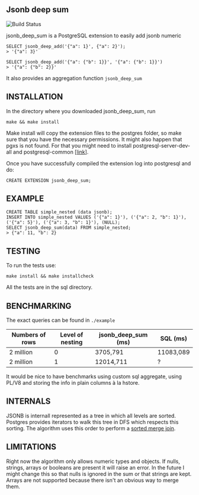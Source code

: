 ## Jsonb deep sum

![Build Status](https://travis-ci.org/furstenheim/deep_sum.svg?branch=master)

jsonb_deep_sum is a PostgreSQL extension to easily add jsonb numeric

    SELECT jsonb_deep_add('{"a": 1}', {"a": 2}');
    > '{"a": 3}'
    
    SELECT jsonb_deep_add('{"a": {"b": 1}}', '{"a": {"b": 1}}')
    > '{"a": {"b": 2}}'
    
It also provides an aggregation function `jsonb_deep_sum`
    
## INSTALLATION
    
In the directory where you downloaded jsonb_deep_sum, run

    make && make install
    
Make install will copy the extension files to the postgres folder, so make sure that you have the necessary permissions.
It might also happen that pgxs is not found. For that you might need to install postgresql-server-dev-all and postgresql-common [[link](https://github.com/travis-ci/travis-ci/issues/2864)].


Once you have successfully compiled the extension log into postgresql and do:

    CREATE EXTENSION jsonb_deep_sum;
    


## EXAMPLE

    CREATE TABLE simple_nested (data jsonb);
    INSERT INTO simple_nested VALUES ('{"a": 1}'), ('{"a": 2, "b": 1}'), ('{"a": 5}'), ('{"a": 3, "b": 1}'), (NULL);
    SELECT jsonb_deep_sum(data) FROM simple_nested;
    > {"a": 11, "b": 2}


## TESTING

To run the tests use:

    make install && make installcheck

All the tests are in the sql directory.

## BENCHMARKING

The exact queries can be found in `./example`

| Numbers of rows | Level of nesting |  jsonb_deep_sum (ms) | SQL (ms)
| --------------- | ---------------- | --------------- | ------- |
| 2 million       | 0   | 3705,791 |  11083,089 |
| 2 million | 1 | 12014,711 | ?


It would be nice to have benchmarks using custom sql aggregate, using PL/V8 and storing the info in plain columns à la hstore.

## INTERNALS

JSONB is internall represented as a tree in which all levels are sorted.
 Postgres provides iterators to walk this tree in DFS which respects this sorting. The algorithm uses this order to perform a [sorted merge join](https://en.wikipedia.org/wiki/Sort-merge_join).
  
  
## LIMITATIONS

Right now the algorithm only allows numeric types and objects. If nulls, strings, arrays or booleans are present it will raise an error.
In the future I might change this so that nulls is ignored in the sum or that strings are kept. Arrays are not supported because there isn't an obvious way to merge them.
